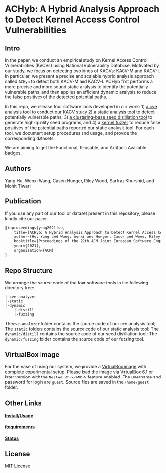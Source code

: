 # ACHyb: A Hybrid Analysis Approach to Detect Kernel Access Control Vulnerabilities
## Intro

In the paper, we conduct an empirical study on Kernel Access Control Vulnerabilities (KACVs) using National Vulnerability Database. Motivated by our study, we focus on detecting two kinds of KACVs: KACV-M and KACV-I. In particular, we present a precise and scalable hybrid analysis approach called `ACHyb` to detect both KACV-M and KACV-I. ACHyb first performs a more precise and more sound static analysis to identify the potentially vulnerable paths, and then applies an efficient dynamic analysis to reduce the false positives of the detected potential paths.

In this repo, we release four software tools developed in our work: 1) [a cve analysis tool](cve-analyzer) to conduct our KACV study 2) [a static analysis tool](static) to detect potentially vulnerable paths, 3) [a clustering-base seed distillation tool](dynamic/distill) to generate high-quality seed programs, and 4) a [kernel fuzzer](dynamic/fuzzing) to reduce false positives of the potential paths reported our static analysis tool. For each tool, we document setup procedures and usage, and provide the corresponding datasets.

We are aiming to get the Functional, Reusable, and Artifacts Available badges. 

## Authors

Yang Hu, Wenxi Wang, Casen Hunger, Riley Wood, Sarfraz Khurshid, and Mohit Tiwari

## Publication

If you use any part of our tool or dataset present in this repository, please kindly cite our paper.

```tex
@inproceedings{yang2021fse,
    title={ACHyb: A Hybrid Analysis Approach to Detect Kernel Access Control Vulnerabilities},
    author={Hu, Yang and Wang, Wenxi and Hunger, Casen and Wood, Riley and Khurshid, Sarfraz and Tiwari, Mohit},
    booktitle={Proceedings of the 29th ACM Joint European Software Engineering Conference and Symposium on the Foundations of Software Engineering (ESEC/FSE'21)},
    year={2021},
    organization={ACM}
}
```

## Repo Structure

We arrange the source code of the four software tools in the following directory tree:

```
|-cve-analyzer	
|-static
|-dynamic
	|-distill
	|-fuzzing
```

The`cve-analyzer` folder contains the source code of our cve analysis tool; The `static` folders contains the source code of our static analysis tool; The `dynamic/distill` contains the source code of our seed distillation tool; The `dynamic/fuzzing` folder contains the source code of our fuzzing tool.

## VirtualBox Image

For the ease of using our system, we provide a [VirtualBox image](https://drive.google.com/file/d/1_8cNLm3-jq9BX7zGh1UmUSnj2zMjybet/view?usp=sharing) with complete experimental setup. Please load the image via VirtualBox 6.1 or later version with the `Nested VT-x/AMD-V` feature enabled. The username and password for login are `guest`. Source files are saved in the `/home/guest` folder.

## Other Links

#### [Install/Usage](INSTALL.md)

#### [Requirements](REQUIREMENTS.md)

#### [Status](STATUS.md)



## License

[MIT License](license.md)
